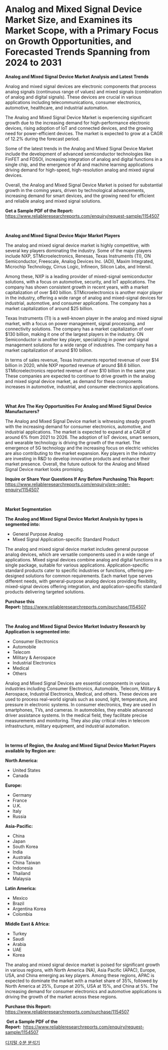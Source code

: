 <p><h1>Analog and Mixed Signal Device Market Size, and Examines its Market Scope, with a Primary Focus on Growth Opportunities, and Forecasted Trends Spanning from 2024 to 2031</h1></p><p><strong>Analog and Mixed Signal Device Market Analysis and Latest Trends</strong></p>
<p><p>Analog and mixed signal devices are electronic components that process analog signals (continuous range of values) and mixed signals (combination of analog and digital signals). These devices are crucial in various applications including telecommunications, consumer electronics, automotive, healthcare, and industrial automation.</p><p>The Analog and Mixed Signal Device Market is experiencing significant growth due to the increasing demand for high-performance electronic devices, rising adoption of IoT and connected devices, and the growing need for power-efficient devices. The market is expected to grow at a CAGR of 12.2% during the forecast period. </p><p>Some of the latest trends in the Analog and Mixed Signal Device Market include the development of advanced semiconductor technologies like FinFET and FDSOI, increasing integration of analog and digital functions in a single chip, and the emergence of AI and machine learning applications driving demand for high-speed, high-resolution analog and mixed signal devices.</p><p>Overall, the Analog and Mixed Signal Device Market is poised for substantial growth in the coming years, driven by technological advancements, increasing demand for smart devices, and the growing need for efficient and reliable analog and mixed signal solutions.</p></p>
<p><strong>Get a Sample PDF of the Report:&nbsp;</strong> <a href="https://www.reliableresearchreports.com/enquiry/request-sample/1154507">https://www.reliableresearchreports.com/enquiry/request-sample/1154507</a></p>
<p>&nbsp;</p>
<p><strong>Analog and Mixed Signal Device Major Market Players</strong></p>
<p><p>The analog and mixed signal device market is highly competitive, with several key players dominating the industry. Some of the major players include NXP, STMicroelectronics, Renesas, Texas Instruments (TI), ON Semiconductor, Freescale, Analog Devices Inc. (ADI), Maxim Integrated, Microchip Technology, Cirrus Logic, Infineon, Silicon Labs, and Intersil.</p><p>Among these, NXP is a leading provider of mixed-signal semiconductor solutions, with a focus on automotive, security, and IoT applications. The company has shown consistent growth in recent years, with a market capitalization of over $40 billion. STMicroelectronics is another major player in the industry, offering a wide range of analog and mixed-signal devices for industrial, automotive, and consumer applications. The company has a market capitalization of around $25 billion.</p><p>Texas Instruments (TI) is a well-known player in the analog and mixed signal market, with a focus on power management, signal processing, and connectivity solutions. The company has a market capitalization of over $130 billion, making it one of the largest players in the industry. ON Semiconductor is another key player, specializing in power and signal management solutions for a wide range of industries. The company has a market capitalization of around $10 billion.</p><p>In terms of sales revenue, Texas Instruments reported revenue of over $14 billion in 2020, while NXP reported revenue of around $8.6 billion. STMicroelectronics reported revenue of over $10 billion in the same year. These companies are expected to continue to drive growth in the analog and mixed signal device market, as demand for these components increases in automotive, industrial, and consumer electronics applications.</p></p>
<p>&nbsp;</p>
<p><strong>What Are The Key Opportunities For Analog and Mixed Signal Device Manufacturers?</strong></p>
<p><p>The Analog and Mixed Signal Device market is witnessing steady growth with the increasing demand for consumer electronics, automotive, and industrial applications. The market is expected to expand at a CAGR of around 6% from 2021 to 2026. The adoption of IoT devices, smart sensors, and wearable technology is driving the growth of the market. The emergence of 5G technology and the increasing focus on electric vehicles are also contributing to the market expansion. Key players in the industry are investing in R&D to develop innovative products and enhance their market presence. Overall, the future outlook for the Analog and Mixed Signal Device market looks promising.</p></p>
<p><strong>Inquire or Share Your Questions If Any Before Purchasing This Report:</strong> <a href="https://www.reliableresearchreports.com/enquiry/pre-order-enquiry/1154507">https://www.reliableresearchreports.com/enquiry/pre-order-enquiry/1154507</a></p>
<p>&nbsp;</p>
<p><strong>Market Segmentation</strong></p>
<p><strong>The Analog and Mixed Signal Device Market Analysis by types is segmented into:</strong></p>
<p><ul><li>General Purpose Analog</li><li>Mixed Signal Application-specific Standard Product</li></ul></p>
<p><p>The analog and mixed signal device market includes general purpose analog devices, which are versatile components used in a wide range of applications. Mixed signal devices combine analog and digital functions in a single package, suitable for various applications. Application-specific standard products cater to specific industries or functions, offering pre-designed solutions for common requirements. Each market type serves different needs, with general-purpose analog devices providing flexibility, mixed-signal devices offering integration, and application-specific standard products delivering targeted solutions.</p></p>
<p><strong>Purchase this Report:&nbsp;</strong><a href="https://www.reliableresearchreports.com/purchase/1154507">https://www.reliableresearchreports.com/purchase/1154507</a></p>
<p>&nbsp;</p>
<p><strong>The Analog and Mixed Signal Device Market Industry Research by Application is segmented into:</strong></p>
<p><ul><li>Consumer Electronics</li><li>Automobile</li><li>Telecom</li><li>Military & Aerospace</li><li>Industrial Electronics</li><li>Medical</li><li>Others</li></ul></p>
<p><p>Analog and Mixed Signal Devices are essential components in various industries including Consumer Electronics, Automobile, Telecom, Military & Aerospace, Industrial Electronics, Medical, and others. These devices are used to process real-world signals such as sound, light, temperature, and pressure in electronic systems. In consumer electronics, they are used in smartphones, TVs, and cameras. In automobiles, they enable advanced driver assistance systems. In the medical field, they facilitate precise measurements and monitoring. They also play critical roles in telecom infrastructure, military equipment, and industrial automation.</p></p>
<p>&nbsp;</p>
<p><strong>In terms of Region, the Analog and Mixed Signal Device Market Players available by Region are:</strong></p>
<p>
    <p> <strong> North America: </strong>
        <ul>
            <li>United States</li>
            <li>Canada</li>
        </ul>
        </p> 
    <p> <strong> Europe: </strong>
        <ul>
            <li>Germany</li>
            <li>France</li>
            <li>U.K.</li>
            <li>Italy</li>
            <li>Russia</li>
        </ul>
        </p> 
    <p> <strong> Asia-Pacific: </strong>
        <ul>
            <li>China</li>
            <li>Japan</li>
            <li>South Korea</li>
            <li>India</li>
            <li>Australia</li>
            <li>China Taiwan</li>
            <li>Indonesia</li>
            <li>Thailand</li>
            <li>Malaysia</li>
        </ul>
        </p> 
    <p> <strong> Latin America: </strong>
        <ul>
            <li>Mexico</li>
            <li>Brazil</li>
            <li>Argentina Korea</li>
            <li>Colombia</li>
        </ul>
        </p> 
    <p> <strong> Middle East & Africa: </strong>
        <ul>
            <li>Turkey</li>
            <li>Saudi</li>
            <li>Arabia</li>
            <li>UAE</li>
            <li>Korea</li>
        </ul>
    </p>
    </p>
<p><p>The analog and mixed signal device market is poised for significant growth in various regions, with North America (NA), Asia Pacific (APAC), Europe, USA, and China emerging as key players. Among these regions, APAC is expected to dominate the market with a market share of 35%, followed by North America at 25%, Europe at 20%, USA at 15%, and China at 5%. The increasing demand for consumer electronics and automotive applications is driving the growth of the market across these regions.</p></p>
<p><strong>Purchase this Report: </strong><a href="https://www.reliableresearchreports.com/purchase/1154507">https://www.reliableresearchreports.com/purchase/1154507</a></p>
<p>&nbsp;<strong>Get a Sample PDF of the Report:&nbsp;&nbsp;</strong><a href="https://www.reliableresearchreports.com/enquiry/request-sample/1154507">https://www.reliableresearchreports.com/enquiry/request-sample/1154507</a></p>
<p><strong></strong></p>
<p><p><a href="https://github.com/akzkkws047661437/Market-Research-Report-List-1/blob/main/439428513459.md">디지털 수분 분석기</a></p></p>